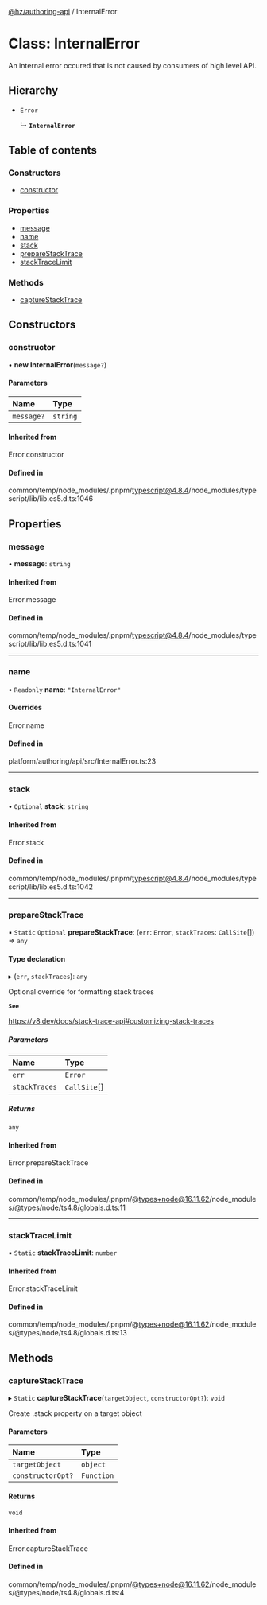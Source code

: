 [@hz/authoring-api](../overview.md) / InternalError

# Class: InternalError

An internal error occured that is not caused by consumers of high level API.

## Hierarchy

- `Error`

  ↳ **`InternalError`**

## Table of contents

### Constructors

- [constructor](InternalError.md#constructor)

### Properties

- [message](InternalError.md#message)
- [name](InternalError.md#name)
- [stack](InternalError.md#stack)
- [prepareStackTrace](InternalError.md#prepareStackTrace)
- [stackTraceLimit](InternalError.md#stackTraceLimit)

### Methods

- [captureStackTrace](InternalError.md#captureStackTrace)

## Constructors

### <a id="constructor" name="constructor"></a> constructor

• **new InternalError**(`message?`)

#### Parameters

| Name | Type |
| :------ | :------ |
| `message?` | `string` |

#### Inherited from

Error.constructor

#### Defined in

common/temp/node_modules/.pnpm/typescript@4.8.4/node_modules/typescript/lib/lib.es5.d.ts:1046

## Properties

### <a id="message" name="message"></a> message

• **message**: `string`

#### Inherited from

Error.message

#### Defined in

common/temp/node_modules/.pnpm/typescript@4.8.4/node_modules/typescript/lib/lib.es5.d.ts:1041

___

### <a id="name" name="name"></a> name

• `Readonly` **name**: ``"InternalError"``

#### Overrides

Error.name

#### Defined in

platform/authoring/api/src/InternalError.ts:23

___

### <a id="stack" name="stack"></a> stack

• `Optional` **stack**: `string`

#### Inherited from

Error.stack

#### Defined in

common/temp/node_modules/.pnpm/typescript@4.8.4/node_modules/typescript/lib/lib.es5.d.ts:1042

___

### <a id="prepareStackTrace" name="prepareStackTrace"></a> prepareStackTrace

▪ `Static` `Optional` **prepareStackTrace**: (`err`: `Error`, `stackTraces`: `CallSite`[]) => `any`

#### Type declaration

▸ (`err`, `stackTraces`): `any`

Optional override for formatting stack traces

**`See`**

https://v8.dev/docs/stack-trace-api#customizing-stack-traces

##### Parameters

| Name | Type |
| :------ | :------ |
| `err` | `Error` |
| `stackTraces` | `CallSite`[] |

##### Returns

`any`

#### Inherited from

Error.prepareStackTrace

#### Defined in

common/temp/node_modules/.pnpm/@types+node@16.11.62/node_modules/@types/node/ts4.8/globals.d.ts:11

___

### <a id="stackTraceLimit" name="stackTraceLimit"></a> stackTraceLimit

▪ `Static` **stackTraceLimit**: `number`

#### Inherited from

Error.stackTraceLimit

#### Defined in

common/temp/node_modules/.pnpm/@types+node@16.11.62/node_modules/@types/node/ts4.8/globals.d.ts:13

## Methods

### <a id="captureStackTrace" name="captureStackTrace"></a> captureStackTrace

▸ `Static` **captureStackTrace**(`targetObject`, `constructorOpt?`): `void`

Create .stack property on a target object

#### Parameters

| Name | Type |
| :------ | :------ |
| `targetObject` | `object` |
| `constructorOpt?` | `Function` |

#### Returns

`void`

#### Inherited from

Error.captureStackTrace

#### Defined in

common/temp/node_modules/.pnpm/@types+node@16.11.62/node_modules/@types/node/ts4.8/globals.d.ts:4
